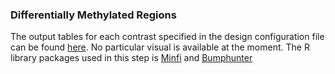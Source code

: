 ### Differentially Methylated Regions
The output tables for each contrast specified in the design configuration file can be found [here](differential_methylated_regions.zip). No particular visual is available at the moment. The R library packages used in this step is [Minfi]([@minfi]) and [Bumphunter]([@bumphunter])
